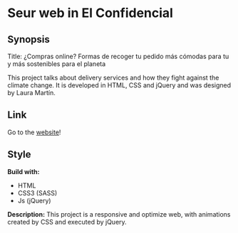 # Seur web in El Confidencial

## Synopsis

Title: ¿Compras online? Formas de recoger tu pedido más cómodas para tu y más sostenibles para el planeta

This project talks about delivery services and how they fight against the climate change. It is developed in HTML, CSS and jQuery and was designed by Laura Martín.

## Link

Go to the [website](https://www.elconfidencial.com/empresas/2019-10-30/seur-compras-online-bra_2277863/)!

## Style

**Build with:**
- HTML
- CSS3 (SASS)
- Js (jQuery)

**Description:**
This project is a responsive and optimize web, with animations created by CSS and executed by jQuery.
